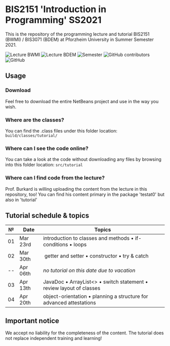 # BIS2151 'Introduction in Programming' SS2021

This is the repository of the programming lecture and tutorial BIS2151 (BWMI) / BIS3071 (BDEM) at Pforzheim University in Summer Semester 2021.

<img alt="Lecture BWMI" src="https://img.shields.io/badge/BWMI-BIS2151-red?style=for-the-badge"> <img alt="Lecture BDEM" src="https://img.shields.io/badge/BDEM-BIS3071-red?style=for-the-badge"> <img alt="Semester" src="https://img.shields.io/badge/Semester-SS2021-yellow?style=for-the-badge"> <img alt="GitHub contributors" src="https://img.shields.io/github/contributors/ainzone/BIS2151-Programming?color=informational&style=for-the-badge"> <img alt="GitHub" src="https://img.shields.io/github/license/ainzone/BIS2151-Programming?style=for-the-badge"> 


## Usage

### Download
Feel free to download the entire NetBeans project and use in the way you wish. 
### Where are the classes?
You can find the .class files under this folder location: `build/classes/tutorial/`
### Where can I see the code online?
You can take a look at the code without downloading any files by browsing into this folder location: `src/tutorial`
### Where can I find code from the lecture?
Prof. Burkard is willing uploading the content from the lecture in this repository, too! You can find his content primary in the package 'testat0' but also in 'tutorial' 

## Tutorial schedule & topics
| № | Date | Topics |
| --- | --- | --- |
| 01 | Mar 23rd | introduction to classes and methods • if-conditions • loops |
| 02 | Mar 30th | getter and setter • constructor • try & catch |
| -- | Apr 06th | _no tutorial on this date due to vacation_ |
| 03 | Apr 13th | JavaDoc • ArrayList<> • switch statement • review layout of classes |
| 04 | Apr 20th | object-orientation • planning a structure for advanced attestations |

## Important notice
We accept no liability for the completeness of the content. The tutorial does not replace independent training and learning!
